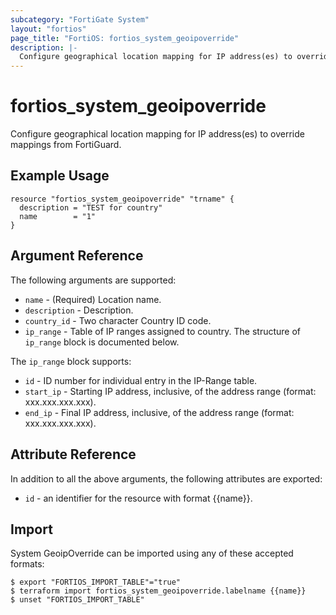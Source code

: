 ```yaml
---
subcategory: "FortiGate System"
layout: "fortios"
page_title: "FortiOS: fortios_system_geoipoverride"
description: |-
  Configure geographical location mapping for IP address(es) to override mappings from FortiGuard.
---
```


# fortios_system_geoipoverride
Configure geographical location mapping for IP address(es) to override mappings from FortiGuard.

## Example Usage

```hcl
resource "fortios_system_geoipoverride" "trname" {
  description = "TEST for country"
  name        = "1"
}
```

## Argument Reference

The following arguments are supported:

* `name` - (Required) Location name.
* `description` - Description.
* `country_id` - Two character Country ID code.
* `ip_range` - Table of IP ranges assigned to country. The structure of `ip_range` block is documented below.

The `ip_range` block supports:

* `id` - ID number for individual entry in the IP-Range table.
* `start_ip` - Starting IP address, inclusive, of the address range (format: xxx.xxx.xxx.xxx).
* `end_ip` - Final IP address, inclusive, of the address range (format: xxx.xxx.xxx.xxx).


## Attribute Reference

In addition to all the above arguments, the following attributes are exported:
* `id` - an identifier for the resource with format {{name}}.

## Import

System GeoipOverride can be imported using any of these accepted formats:
```
$ export "FORTIOS_IMPORT_TABLE"="true"
$ terraform import fortios_system_geoipoverride.labelname {{name}}
$ unset "FORTIOS_IMPORT_TABLE"
```
